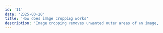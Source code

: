 ```yaml
---
id: '11'
date: '2025-03-20'
title: 'How does image cropping works'
description: 'Image cropping removes unwanted outer areas of an image, focusing on essential parts. It improves composition, highlights key details, and adjusts aspect ratios for better visual appeal or specific usage.'
---
```


#